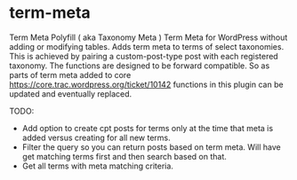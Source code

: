 term-meta
=============

Term Meta Polyfill ( aka Taxonomy Meta )
Term Meta for WordPress without adding or modifying tables. Adds term meta to terms of select taxonomies. This is achieved by pairing a custom-post-type post with each registered taxonomy. The functions are designed to be forward compatible. So as parts of term meta added to core https://core.trac.wordpress.org/ticket/10142 functions in this plugin can be updated and eventually replaced.


TODO:
* Add option to create cpt posts for terms only at the time that meta is added versus creating for all new terms.
* Filter the query so you can return posts based on term meta. Will have get matching terms first and then search based on that.
* Get all terms with meta matching criteria.
